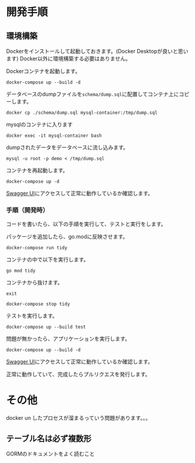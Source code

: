 # 開発手順

## 環境構築

Dockerをインストールして起動しておきます。(Docker Desktopが良いと思います)
Docker以外に環境構築する必要はありません。

Dockerコンテナを起動します。
```
docker-compose up --build -d
```

データベースのdumpファイルを`schema/dump.sql`に配置してコンテナ上にコピーします。
```
docker cp ./schema/dump.sql mysql-container:/tmp/dump.sql
```

mysqlのコンテナに入ります
```
docker exec -it mysql-container bash
```

dumpされたデータをデータベースに流し込みます。
```
mysql -u root -p demo < /tmp/dump.sql
```

コンテナを再起動します。
```
docker-compose up -d
```
[Swagger UI](http://localhost:8080/swagger/index.html)にアクセスして正常に動作しているか確認します。

### 手順（開発時）
コードを書いたら、以下の手順を実行して、テストと実行をします。

パッケージを追加したら、go.modに反映させます。
```
docker-compose run tidy
```
コンテナの中で以下を実行します。
```
go mod tidy
```
コンテナから抜けます。
```
exit
```
```
docker-compose stop tidy
```
テストを実行します。
```
docker-compose up --build test
```
問題が無かったら、アプリケーションを実行します。
```
docker-compose up --build -d
```
[Swagger UI](http://localhost:8080/swagger/index.html)にアクセスして正常に動作しているか確認します。

正常に動作していて、完成したらプルリクエスを発行します。

# その他
docker un したプロセスが溜まるっていう問題があります。。。

## テーブル名は必ず複数形
GORMのドキュメントをよく読むこと